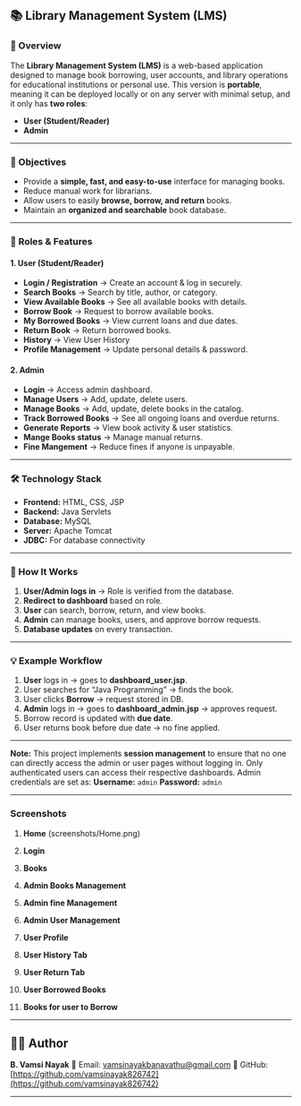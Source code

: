 ## 📚 Library Management System (LMS)

### 📖 Overview

The **Library Management System (LMS)** is a web-based application designed to manage book borrowing, user accounts, and library operations for educational institutions or personal use.
This version is **portable**, meaning it can be deployed locally or on any server with minimal setup, and it only has **two roles**:

* **User (Student/Reader)**
* **Admin**

---

### 🎯 Objectives

* Provide a **simple, fast, and easy-to-use** interface for managing books.
* Reduce manual work for librarians.
* Allow users to easily **browse, borrow, and return** books.
* Maintain an **organized and searchable** book database.

---

### 👥 Roles & Features

#### **1. User (Student/Reader)**

* **Login / Registration** → Create an account & log in securely.
* **Search Books** → Search by title, author, or category.
* **View Available Books** → See all available books with details.
* **Borrow Book** → Request to borrow available books.
* **My Borrowed Books** → View current loans and due dates.
* **Return Book** → Return borrowed books.
* **History** → View User History
* **Profile Management** → Update personal details & password.

#### **2. Admin**

* **Login** → Access admin dashboard.
* **Manage Users** → Add, update, delete users.
* **Manage Books** → Add, update, delete books in the catalog.
* **Track Borrowed Books** → See all ongoing loans and overdue returns.
* **Generate Reports** → View book activity & user statistics.
* **Mange Books status** → Manage manual returns.
* **Fine Mangement** → Reduce fines if anyone is unpayable.

---

### 🛠 Technology Stack

* **Frontend:** HTML, CSS, JSP
* **Backend:** Java Servlets
* **Database:** MySQL
* **Server:** Apache Tomcat
* **JDBC:** For database connectivity

---

### 🚀 How It Works

1. **User/Admin logs in** → Role is verified from the database.
2. **Redirect to dashboard** based on role.
3. **User** can search, borrow, return, and view books.
4. **Admin** can manage books, users, and approve borrow requests.
5. **Database updates** on every transaction.

---

### 💡 Example Workflow

1. **User** logs in → goes to **dashboard\_user.jsp**.
2. User searches for “Java Programming” → finds the book.
3. User clicks **Borrow** → request stored in DB.
4. **Admin** logs in → goes to **dashboard\_admin.jsp** → approves request.
5. Borrow record is updated with **due date**.
6. User returns book before due date → no fine applied.

---

**Note:** This project implements **session management** to ensure that no one can directly access the admin or user pages without logging in. Only authenticated users can access their respective dashboards. Admin credentials are set as:
 **Username:** `admin`
 **Password:** `admin`

---
### Screenshots

1. **Home**
(screenshots/Home.png)
2. **Login**

3. **Books**

4. **Admin Books Management**

5. **Admin fine Management**

6. **Admin User Management**

7. **User Profile**

8. **User History Tab**

9. **User Return Tab**

10. **User Borrowed Books**

11. **Books for user to Borrow**


---

## 🧑‍💻 Author

**B. Vamsi Nayak**
📧 Email: [vamsinayakbanavathu@gmail.com](mailto:vamsinayakbanavathu@gmail.com)
🔗 GitHub: [https://github.com/vamsinayak826742](https://github.com/vamsinayak826742)

---


